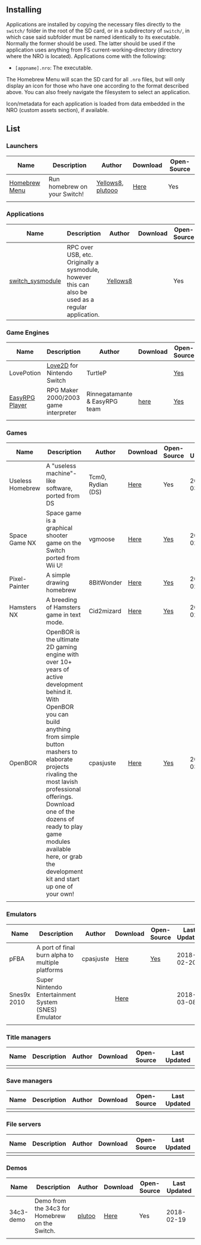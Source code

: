 ## Installing

Applications are installed by copying the necessary files directly to
the `switch/` folder in the root of the SD card, or in a subdirectory of
`switch/`, in which case said subfolder must be named identically to its
executable. Normally the former should be used. The latter should be
used if the application uses anything from FS current-working-directory
(directory where the NRO is located). Applications come with the
following:

  - `[appname].nro`: The executable.

The Homebrew Menu will scan the SD card for all `.nro` files, but will
only display an icon for those who have one according to the format
described above. You can also freely navigate the filesystem to select
an application.

Icon/metadata for each application is loaded from data embedded in the
NRO (custom assets section), if
available.

## List

### Launchers

| Name                                                     | Description                   | Author                                                                   | Download                                                 | Open-Source |
| -------------------------------------------------------- | ----------------------------- | ------------------------------------------------------------------------ | -------------------------------------------------------- | ----------- |
| [Homebrew Menu](https://github.com/switchbrew/nx-hbmenu) | Run homebrew on your Switch\! | [Yellows8](User:Yellows8 "wikilink"), [plutooo](User:plutooo "wikilink") | [Here](https://github.com/switchbrew/nx-hbmenu/releases) | Yes         |
|                                                          |                               |                                                                          |                                                          |             |

### Applications

| Name                                                              | Description                                                                                        | Author                               | Download | Open-Source | Last Updated |
| ----------------------------------------------------------------- | -------------------------------------------------------------------------------------------------- | ------------------------------------ | -------- | ----------- | ------------ |
| [switch\_sysmodule](https://github.com/yellows8/switch_sysmodule) | RPC over USB, etc. Originally a sysmodule, however this can also be used as a regular application. | [Yellows8](User:Yellows8 "wikilink") |          | Yes         |              |

### Game Engines

| Name                                                                                                         | Description                                      | Author                        | Download                                      | Open-Source                                              | Last Updated |
| ------------------------------------------------------------------------------------------------------------ | ------------------------------------------------ | ----------------------------- | --------------------------------------------- | -------------------------------------------------------- | ------------ |
| LovePotion                                                                                                   | [Love2D](https://love2d.org) for Nintendo Switch | TurtleP                       |                                               | [Yes](https://github.com/TurtleP/LovePotion/tree/switch) | 2018-03-02   |
| [EasyRPG Player](https://blog.easyrpg.org/2018/03/easyrpg-player-now-available-as-nintendo-switch-homebrew/) | RPG Maker 2000/2003 game interpreter             | Rinnegatamante & EasyRPG team | [here](https://easyrpg.org/player/downloads/) | [Yes](https://github.com/EasyRPG/Player)                 | 2018-03-09   |
|                                                                                                              |                                                  |                               |                                               |                                                          |              |

### Games

| Name             | Description                                                                                                                                                                                                                                                                                                                                                             | Author            | Download                                                                         | Open-Source                                                | Last Updated |
| ---------------- | ----------------------------------------------------------------------------------------------------------------------------------------------------------------------------------------------------------------------------------------------------------------------------------------------------------------------------------------------------------------------- | ----------------- | -------------------------------------------------------------------------------- | ---------------------------------------------------------- | ------------ |
| Useless Homebrew | A "useless machine"-like software, ported from DS                                                                                                                                                                                                                                                                                                                       | Tcm0, Rydian (DS) | [Here](https://gbatemp.net/threads/useless-homebrew-for-nintendo-switch.497041/) | Yes                                                        | 2018-03-03   |
| Space Game NX    | Space game is a graphical shooter game on the Switch ported from Wii U\!                                                                                                                                                                                                                                                                                                | vgmoose           | [Here](https://github.com/vgmoose/spacenx/releases)                              | [Yes](https://github.com/vgmoose/spacenx/)                 | 2018-02-19   |
| Pixel-Painter    | A simple drawing homebrew                                                                                                                                                                                                                                                                                                                                               | 8BitWonder        | [Here](https://github.com/16BitWonder/Pixel-Painter-Switch/releases)             | [Yes](https://github.com/16BitWonder/Pixel-Painter-Switch) | 2018-02-21   |
| Hamsters NX      | A breeding of Hamsters game in text mode.                                                                                                                                                                                                                                                                                                                               | Cid2mizard        | [Here](https://github.com/Cid2mizard/Hamsters_NX/releases)                       | [Yes](https://github.com/Cid2mizard/Hamsters_NX)           | 2018-02-28   |
| OpenBOR          | OpenBOR is the ultimate 2D gaming engine with over 10+ years of active development behind it. With OpenBOR you can build anything from simple button mashers to elaborate projects rivaling the most lavish professional offerings. Download one of the dozens of ready to play game modules available here, or grab the development kit and start up one of your own\! | cpasjuste         | [Here](https://github.com/Cpasjuste/openbor/releases)                            | [Yes](https://github.com/Cpasjuste/openbor)                | 2018-03-18   |
|                  |                                                                                                                                                                                                                                                                                                                                                                         |                   |                                                                                  |                                                            |              |

### Emulators

| Name        | Description                                         | Author    | Download                                                       | Open-Source                              | Last Updated |
| ----------- | --------------------------------------------------- | --------- | -------------------------------------------------------------- | ---------------------------------------- | ------------ |
| pFBA        | A port of final burn alpha to multiple platforms    | cpasjuste | [Here](https://github.com/Cpasjuste/pfba/releases)             | [Yes](https://github.com/Cpasjuste/pfba) | 2018-02-20   |
| Snes9x 2010 | Super Nintendo Entertainment System (SNES) Emulator |           | [Here](https://gbatemp.net/attachments/snes2x2010-rar.116906/) |                                          | 2018-03-08   |
|             |                                                     |           |                                                                |                                          |              |

### Title managers

| Name | Description | Author | Download | Open-Source | Last Updated |
| ---- | ----------- | ------ | -------- | ----------- | ------------ |
|      |             |        |          |             |              |

### Save managers

| Name | Description | Author | Download | Open-Source | Last Updated |
| ---- | ----------- | ------ | -------- | ----------- | ------------ |
|      |             |        |          |             |              |

### File servers

| Name | Description | Author | Download | Open-Source | Last Updated |
| ---- | ----------- | ------ | -------- | ----------- | ------------ |
|      |             |        |          |             |              |

### Demos

| Name      | Description                                    | Author                           | Download                                        | Open-Source | Last Updated |
| --------- | ---------------------------------------------- | -------------------------------- | ----------------------------------------------- | ----------- | ------------ |
| 34c3-demo | Demo from the 34c3 for Homebrew on the Switch. | [plutoo](User:plutoo "wikilink") | [Here](https://github.com/switchbrew/34c3-demo) | Yes         | 2018-02-19   |
|           |                                                |                                  |                                                 |             |              |
